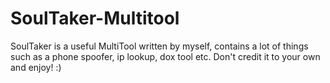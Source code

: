 # SoulTaker-Multitool
SoulTaker is a useful MultiTool written by myself, contains a lot of things such as a phone spoofer, ip lookup, dox tool etc. Don't credit it to your own and enjoy! :)
